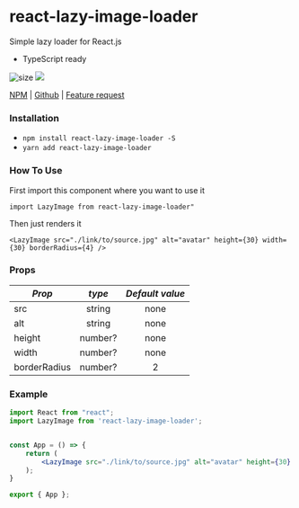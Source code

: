 # react-lazy-image-loader
 
Simple lazy loader for React.js
+ TypeScript ready

![size](https://img.shields.io/bundlephobia/min/react-lazy-image-loader.svg)
![](https://img.shields.io/npm/v/react-lazy-image-loader.svg?style=flat-square)

[NPM](https://www.npmjs.com/package/react-lazy-image-loader) |
[Github](https://github.com/ilyapasyuk/react-lazy-image-loader) |
[Feature request](https://github.com/ilyapasyuk/react-lazy-image-loader/issues/new)

### Installation

* `npm install react-lazy-image-loader -S`
* `yarn add react-lazy-image-loader`

### How To Use

First import this component where you want to use it

`import LazyImage from react-lazy-image-loader"`

Then just renders it

`<LazyImage src="./link/to/source.jpg" alt="avatar" height={30} width={30} borderRadius={4} />`

### Props

|      _Prop_     |       _type_              | _Default value_ |
| --------------- |   :-------------------:   | :-------------: |
| src             |   string                  |      none       |
| alt             |   string                  |      none       |
| height          |   number?                 |      none       |
| width           |   number?                 |      none       |
| borderRadius    |   number?                 |      2          |

### Example

``` jsx
import React from "react";
import LazyImage from 'react-lazy-image-loader';


const App = () => {
    return (
        <LazyImage src="./link/to/source.jpg" alt="avatar" height={30} width={30} borderRadius={4} />
    );
}

export { App };
```
